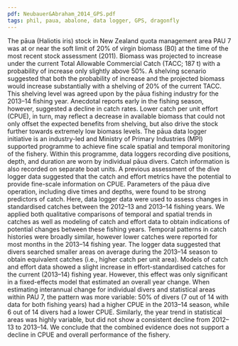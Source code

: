 ```yaml
---
pdf: Neubauer&Abraham_2014_GPS.pdf
tags: phil, paua, abalone, data logger, GPS, dragonfly
---
```

The pāua (Haliotis iris) stock in New Zealand quota management area PAU 7 was at or near the soft
limit of 20% of virgin biomass (B0) at the time of the most recent stock assessment (2011). Biomass
was projected to increase under the current Total Allowable Commercial Catch (TACC; 187 t) with a
probability of increase only slightly above 50%. A shelving scenario suggested that both the probability
of increase and the projected biomass would increase substantially with a shelving of 20% of the current
TACC. This shelving level was agreed upon by the pāua fishing industry for the 2013–14 fishing year.
Anecdotal reports early in the fishing season, however, suggested a decline in catch rates. Lower catch
per unit effort (CPUE), in turn, may reflect a decrease in available biomass that could not only offset the
expected benefits from shelving, but also drive the stock further towards extremely low biomass levels.
The pāua data logger initiative is an industry-led and Ministry of Primary Industries (MPI) supported
programme to achieve fine scale spatial and temporal monitoring of the fishery. Within this programme,
data loggers recording dive positions, depth, and duration are worn by individual pāua divers. Catch
information is also recorded on separate boat units. A previous assessment of the dive logger data
suggested that the catch and effort metrics have the potential to provide fine-scale information on CPUE.
Parameters of the pāua dive operation, including dive times and depths, were found to be strong predictors
of catch.
Here, data logger data were used to assess changes in standardised catches between the 2012–13 and
2013–14 fishing years. We applied both qualitative comparisons of temporal and spatial trends in catches
as well as modeling of catch and effort data to obtain indications of potential changes between these
fishing years.
Temporal patterns in catch histories were broadly similar, however lower catches were reported for most
months in the 2013–14 fishing year. The logger data suggested that divers searched smaller areas on
average during the 2013–14 season to obtain equivalent catches (i.e., higher catch per unit area).
Models of catch and effort data showed a slight increase in effort-standardised catches for the current
(2013–14) fishing year. However, this effect was only significant in a fixed-effects model that estimated
an overall year change. When estimating interannual change for individual divers and statistical areas
within PAU 7, the pattern was more variable: 50% of divers (7 out of 14 with data for both fishing years)
had a higher CPUE in the 2013–14 season, while 6 out of 14 divers had a lower CPUE. Similarly, the
year trend in statistical areas was highly variable, but did not show a consistent decline from 2012–13
to 2013–14. We conclude that the combined evidence does not support a decline in CPUE and overall
performance of the fishery.
